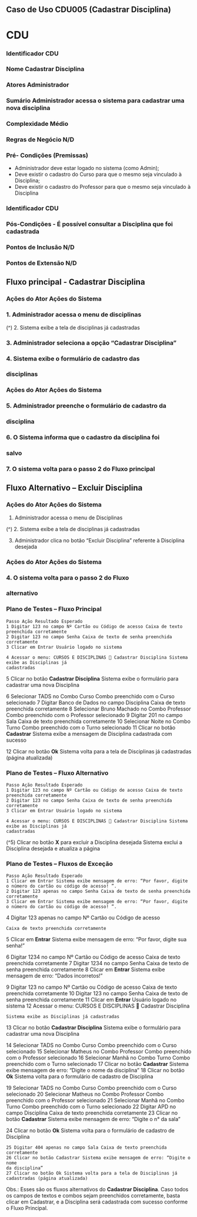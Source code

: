 ## Caso de Uso CDU005 (Cadastrar Disciplina)

# CDU

### Identificador CDU

### Nome Cadastrar Disciplina

### Atores Administrador

### Sumário Administrador acessa o sistema para cadastrar uma nova disciplina

### Complexidade Médio

### Regras de Negócio N/D

### Pré- Condições (Premissas)

- Administrador deve estar logado no sistema (como Admin);
- Deve existir o cadastro do Curso para que o mesmo seja vinculado à Disciplina;
- Deve existir o cadastro do Professor para que o mesmo seja vinculado à Disciplina


### Identificador CDU

### Pós-Condições - É possível consultar a Disciplina que foi cadastrada

### Pontos de Inclusão N/D

### Pontos de Extensão N/D

## Fluxo principal - Cadastrar Disciplina

### Ações do Ator Ações do Sistema

### 1. Administrador acessa o menu de disciplinas

(^) 2. Sistema exibe a tela de disciplinas já cadastradas

### 3. Administrador seleciona a opção “Cadastrar Disciplina”

### 4. Sistema exibe o formulário de cadastro das

### disciplinas


### Ações do Ator Ações do Sistema

### 5. Administrador preenche o formulário de cadastro da

### disciplina

### 6. O Sistema informa que o cadastro da disciplina foi

### salvo

### 7. O sistema volta para o passo 2 do Fluxo principal

## Fluxo Alternativo – Excluir Disciplina

### Ações do Ator Ações do Sistema

1. Administrador acessa o menu de Disciplinas

(^) 2. Sistema exibe a tela de disciplinas já cadastradas

3. Administrador clica no botão “Excluir Disciplina” referente à Disciplina
    desejada


### Ações do Ator Ações do Sistema

### 4. O sistema volta para o passo 2 do Fluxo

### alternativo


### Plano de Testes – Fluxo Principal

```
Passo Ação Resultado Esperado
1 Digitar 123 no campo Nº Cartão ou Código de acesso Caixa de texto preenchida corretamente
2 Digitar 123 no campo Senha Caixa de texto de senha preenchida corretamente
3 Clicar em Entrar Usuário logado no sistema
```
```
4 Acessar o menu: CURSOS E DISCIPLINAS  Cadastrar Disciplina Sistema exibe as Disciplinas já
cadastradas
```

5 Clicar no botão **Cadastrar Disciplina** Sistema exibe o formulário para
cadastrar uma nova Disciplina


6 Selecionar TADS no Combo Curso Combo preenchido com o Curso selecionado
7 Digitar Banco de Dados no campo Disciplina Caixa de texto preenchida corretamente
8 Selecionar Bruno Machado no Combo Professor Combo preenchido com o Professor selecionado
9 Digitar 201 no campo Sala Caixa de texto preenchida corretamente
10 Selecionar Noite no Combo Turno Combo preenchido com o Turno selecionado
11 Clicar no botão **Cadastrar** Sistema exibe a mensagem de Disciplina
cadastrada com sucesso


12 Clicar no botão **Ok** Sistema volta para a tela de Disciplinas já
cadastradas (página atualizada)



### Plano de Testes – Fluxo Alternativo

```
Passo Ação Resultado Esperado
1 Digitar 123 no campo Nº Cartão ou Código de acesso Caixa de texto preenchida corretamente
2 Digitar 123 no campo Senha Caixa de texto de senha preenchida corretamente
3 Clicar em Entrar Usuário logado no sistema
```
```
4 Acessar o menu: CURSOS E DISCIPLINAS  Cadastrar Disciplina Sistema exibe as Disciplinas já
cadastradas
```

(^5) Clicar no botão **X** para excluir a Disciplina desejada Sistema exclui a Disciplina desejada
e atualiza a página


### Plano de Testes – Fluxos de Exceção

```
Passo Ação Resultado Esperado
1 Clicar em Entrar Sistema exibe mensagem de erro: “Por favor, digite
o número do cartão ou código de acesso! ”.
2 Digitar 123 apenas no campo Senha Caixa de texto de senha preenchida corretamente
3 Clicar em Entrar Sistema exibe mensagem de erro: “Por favor, digite
o número do cartão ou código de acesso! ”.
```

4 Digitar 123 apenas no campo Nº Cartão ou Código de
acesso

```
Caixa de texto preenchida corretamente
```
5 Clicar em **Entrar** Sistema exibe mensagem de erro: “Por favor, digite
sua senha!”


6 Digitar 1234 no campo Nº Cartão ou Código de acesso Caixa de texto preenchida corretamente
7 Digitar 1234 no campo Senha Caixa de texto de senha preenchida corretamente
8 Clicar em **Entrar** Sistema exibe mensagem de erro: “Dados
incorretos!”


9 Digitar 123 no campo Nº Cartão ou Código de acesso Caixa de texto preenchida corretamente
10 Digitar 123 no campo Senha Caixa de texto de senha preenchida corretamente
11 Clicar em **Entrar** Usuário logado no sistema
12 Acessar o menu: CURSOS E DISCIPLINAS  Cadastrar
Disciplina

```
Sistema exibe as Disciplinas já cadastradas
```
13 Clicar no botão **Cadastrar Disciplina** Sistema exibe o formulário para cadastrar uma
nova Disciplina


14 Selecionar TADS no Combo Curso Combo preenchido com o Curso selecionado
15 Selecionar Matheus no Combo Professor Combo preenchido com o Professor selecionado
16 Selecionar Manhã no Combo Turno Combo preenchido com o Turno selecionado
17 Clicar no botão **Cadastrar** Sistema exibe mensagem de erro: “Digite o nome
da disciplina”
18 Clicar no botão **Ok** Sistema volta para o formulário de cadastro de
Disciplina


19 Selecionar TADS no Combo Curso Combo preenchido com o Curso selecionado
20 Selecionar Matheus no Combo Professor Combo preenchido com o Professor selecionado
21 Selecionar Manhã no Combo Turno Combo preenchido com o Turno selecionado
22 Digitar APD no campo Disciplina Caixa de texto preenchida corretamente
23 Clicar no botão **Cadastrar** Sistema exibe mensagem de erro: “Digite o n° da
sala”


24 Clicar no botão **Ok** Sistema volta para o formulário de cadastro de
Disciplina


```
25 Digitar 404 apenas no campo Sala Caixa de texto preenchida corretamente
26 Clicar no botão Cadastrar Sistema exibe mensagem de erro: “Digite o nome
da disciplina”
27 Clicar no botão Ok Sistema volta para a tela de Disciplinas já
cadastradas (página atualizada)
```
Obs.: Esses são os fluxos alternativos do **Cadastrar Disciplina**. Caso todos os campos de textos e combos sejam preenchidos corretamente, basta clicar em
Cadastrar, e a Disciplina será cadastrada com sucesso conforme o Fluxo Principal.
